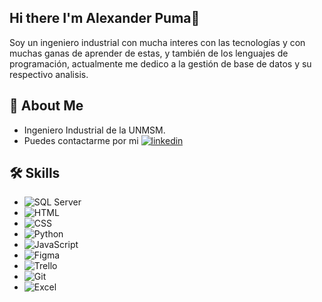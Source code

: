 ## Hi there I'm Alexander Puma👋
Soy un ingeniero industrial con mucha interes con las tecnologías y con muchas ganas de aprender de estas, y también de los lenguajes de programación, actualmente me dedico a la gestión de base de datos y su respectivo analisis.

## 🚀 About Me
- Ingeniero Industrial de la UNMSM.
- Puedes contactarme por mi [![linkedin](https://img.shields.io/badge/linkedin-0A66C2?style=for-the-badge&logo=linkedin&logoColor=white)](https://www.linkedin.com/in/alexander-puma-prado/)

## 🛠 Skills
* ![SQL Server](https://img.shields.io/badge/SQL%20Server-CC2927?style=for-the-badge&*logo=microsoft%20sql%20server&logoColor=white)
* ![HTML](https://img.shields.io/badge/HTML-E34F26?style=for-the-badge&logo=html5&logoColor=white)
* ![CSS](https://img.shields.io/badge/CSS-1572B6?style=for-the-badge&logo=css3&logoColor=white)
* ![Python](https://img.shields.io/badge/Python-3776AB?style=for-the-badge&logo=python&logoColor=white)
* ![JavaScript](https://img.shields.io/badge/JavaScript-F7DF1E?style=for-the-badge&logo=javascript&logoColor=black)
* ![Figma](https://img.shields.io/badge/Figma-000000?style=for-the-badge&logo=figma&logoColor=white)
* ![Trello](https://img.shields.io/badge/Trello-0052CC?style=for-the-badge&logo=trello&logoColor=white)
* ![Git](https://img.shields.io/badge/Git-F05032?style=for-the-badge&logo=git&logoColor=white)
* ![Excel](https://img.shields.io/badge/Excel-217346?style=for-the-badge&logo=microsoft-excel&logoColor=white)
